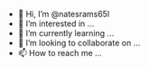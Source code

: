 - 👋 Hi, I’m @natesrams65l
- 👀 I’m interested in ...
- 🌱 I’m currently learning ...
- 💞️ I’m looking to collaborate on ...
- 📫 How to reach me ...

<!---
natesrams65l/natesrams65l is a ✨ special ✨ repository because its `README.md` (this file) appears on your GitHub profile.
You can click the Preview link to take a look at your changes.
--->
